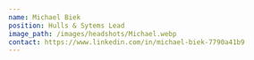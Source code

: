 ```yaml
---
name: Michael Biek
position: Hulls & Sytems Lead
image_path: /images/headshots/Michael.webp
contact: https://www.linkedin.com/in/michael-biek-7790a41b9
---
```

